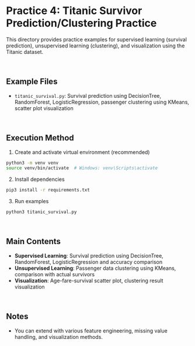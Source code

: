 # Practice 4: Titanic Survivor Prediction/Clustering Practice

This directory provides practice examples for supervised learning (survival prediction), unsupervised learning (clustering), and visualization using the Titanic dataset.

<br/>

## Example Files
- `titanic_survival.py`: Survival prediction using DecisionTree, RandomForest, LogisticRegression, passenger clustering using KMeans, scatter plot visualization

<br/>

## Execution Method

1. Create and activate virtual environment (recommended)
```bash
python3 -m venv venv
source venv/bin/activate  # Windows: venv\Scripts\activate
```

2. Install dependencies
```bash
pip3 install -r requirements.txt
```

3. Run examples
```bash
python3 titanic_survival.py
```

<br/>


## Main Contents
- **Supervised Learning**: Survival prediction using DecisionTree, RandomForest, LogisticRegression and accuracy comparison
- **Unsupervised Learning**: Passenger data clustering using KMeans, comparison with actual survivors
- **Visualization**: Age-fare-survival scatter plot, clustering result visualization

<br/>

## Notes
- You can extend with various feature engineering, missing value handling, and visualization methods. 